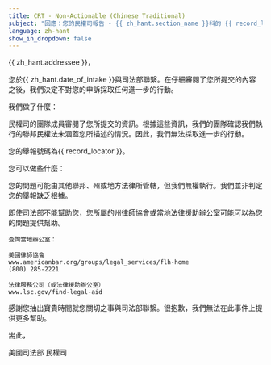 ```yaml
---
title: CRT - Non-Actionable (Chinese Traditional)
subject: "回應：您的民權司報告 - {{ zh_hant.section_name }}科的 {{ record_locator }}"
language: zh-hant
show_in_dropdown: false
---
```

{{ zh_hant.addressee }}，

您於{{ zh_hant.date_of_intake }}與司法部聯繫。在仔細審閱了您所提交的內容之後，我們決定不對您的申訴採取任何進一步的行動。

我們做了什麼：

民權司的團隊成員審閱了您所提交的資訊。根據這些資訊，我們的團隊確認我們執行的聯邦民權法未涵蓋您所描述的情況。因此，我們無法採取進一步的行動。

您的舉報號碼為{{ record_locator }}。

您可以做些什麼：

您的問題可能由其他聯邦、州或地方法律所管轄，但我們無權執行。我們並非判定您的舉報缺乏根據。

即使司法部不能幫助您，您所屬的州律師協會或當地法律援助辦公室可能可以為您的問題提供幫助。

    查詢當地辦公室：

    美國律師協會
    www.americanbar.org/groups/legal_services/flh-home
    (800) 285-2221

    法律服務公司（或法律援助辦公室）
    www.lsc.gov/find-legal-aid

感謝您抽出寶貴時間就您關切之事與司法部聯繫。很抱歉，我們無法在此事件上提供更多幫助。

耑此，

美國司法部
民權司

